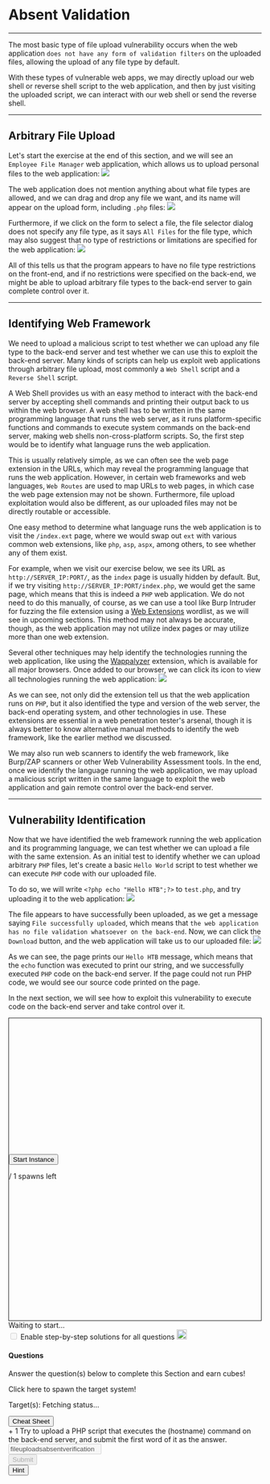 
<h1>Absent Validation</h1>
<hr/>
<p>The most basic type of file upload vulnerability occurs when the web application <code>does not have any form of validation filters</code> on the uploaded files, allowing the upload of any file type by default.</p>
<p>With these types of vulnerable web apps, we may directly upload our web shell or reverse shell script to the web application, and then by just visiting the uploaded script, we can interact with our web shell or send the reverse shell.</p>
<hr/>
<h2>Arbitrary File Upload</h2>
<p>Let's start the exercise at the end of this section, and we will see an <code>Employee File Manager</code> web application, which allows us to upload personal files to the web application:
<img class="website-screenshot" data-url="http://SERVER_IP:PORT/" src="/storage/modules/136/file_uploads_file_manager.jpg"/></p>
<p>The web application does not mention anything about what file types are allowed, and we can drag and drop any file we want, and its name will appear on the upload form, including <code>.php</code> files:
<img class="website-screenshot" data-url="http://SERVER_IP:PORT/" src="/storage/modules/136/file_uploads_file_selected_php_file.jpg"/></p>
<p>Furthermore, if we click on the form to select a file, the file selector dialog does not specify any file type, as it says <code>All Files</code> for the file type, which may also suggest that no type of restrictions or limitations are specified for the web application:
<img class="website-screenshot" data-url="http://SERVER_IP:PORT/" src="/storage/modules/136/file_uploads_file_selection_dialog.jpg"/></p>
<p>All of this tells us that the program appears to have no file type restrictions on the front-end, and if no restrictions were specified on the back-end, we might be able to upload arbitrary file types to the back-end server to gain complete control over it.</p>
<hr/>
<h2>Identifying Web Framework</h2>
<p>We need to upload a malicious script to test whether we can upload any file type to the back-end server and test whether we can use this to exploit the back-end server. Many kinds of scripts can help us exploit web applications through arbitrary file upload, most commonly a <code>Web Shell</code> script and a <code>Reverse Shell</code> script.</p>
<p>A Web Shell provides us with an easy method to interact with the back-end server by accepting shell commands and printing their output back to us within the web browser. A web shell has to be written in the same programming language that runs the web server, as it runs platform-specific functions and commands to execute system commands on the back-end server, making web shells non-cross-platform scripts. So, the first step would be to identify what language runs the web application.</p>
<p>This is usually relatively simple, as we can often see the web page extension in the URLs, which may reveal the programming language that runs the web application. However, in certain web frameworks and web languages, <code>Web Routes</code> are used to map URLs to web pages, in which case the web page extension may not be shown. Furthermore, file upload exploitation would also be different, as our uploaded files may not be directly routable or accessible.</p>
<p>One easy method to determine what language runs the web application is to visit the <code>/index.ext</code> page, where we would swap out <code>ext</code> with various common web extensions, like <code>php</code>, <code>asp</code>, <code>aspx</code>, among others, to see whether any of them exist.</p>
<p>For example, when we visit our exercise below, we see its URL as <code>http://SERVER_IP:PORT/</code>, as the <code>index</code> page is usually hidden by default. But, if we try visiting <code>http://SERVER_IP:PORT/index.php</code>, we would get the same page, which means that this is indeed a <code>PHP</code> web application. We do not need to do this manually, of course, as we can use a tool like Burp Intruder for fuzzing the file extension using a <a href="https://github.com/danielmiessler/SecLists/blob/master/Discovery/Web-Content/web-extensions.txt">Web Extensions</a> wordlist, as we will see in upcoming sections. This method may not always be accurate, though, as the web application may not utilize index pages or may utilize more than one web extension.</p>
<p>Several other techniques may help identify the technologies running the web application, like using the <a href="https://www.wappalyzer.com">Wappalyzer</a> extension, which is available for all major browsers. Once added to our browser, we can click its icon to view all technologies running the web application:
<img class="website-screenshot" data-url="http://SERVER_IP:PORT/" src="/storage/modules/136/file_uploads_wappalyzer.jpg"/></p>
<p>As we can see, not only did the extension tell us that the web application runs on <code>PHP</code>, but it also identified the type and version of the web server, the back-end operating system, and other technologies in use. These extensions are essential in a web penetration tester's arsenal, though it is always better to know alternative manual methods to identify the web framework, like the earlier method we discussed.</p>
<p>We may also run web scanners to identify the web framework, like Burp/ZAP scanners or other Web Vulnerability Assessment tools. In the end, once we identify the language running the web application, we may upload a malicious script written in the same language to exploit the web application and gain remote control over the back-end server.</p>
<hr/>
<h2>Vulnerability Identification</h2>
<p>Now that we have identified the web framework running the web application and its programming language, we can test whether we can upload a file with the same extension. As an initial test to identify whether we can upload arbitrary <code>PHP</code> files, let's create a basic <code>Hello World</code> script to test whether we can execute <code>PHP</code> code with our uploaded file.</p>
<p>To do so, we will write <code>&lt;?php echo "Hello HTB";?&gt;</code> to <code>test.php</code>, and try uploading it to the web application:
<img class="website-screenshot" data-url="http://SERVER_IP:PORT/" src="/storage/modules/136/file_uploads_upload_php.jpg"/></p>
<p>The file appears to have successfully been uploaded, as we get a message saying <code>File successfully uploaded</code>, which means that <code>the web application has no file validation whatsoever on the back-end</code>. Now, we can click the <code>Download</code> button, and the web application will take us to our uploaded file:
<img class="website-screenshot" data-url="http://SERVER_IP:PORT/uploads/test.php" src="/storage/modules/136/file_uploads_hello_htb.jpg"/></p>
<p>As we can see, the page prints our <code>Hello HTB</code> message, which means that the <code>echo</code> function was executed to print our string, and we successfully executed <code>PHP</code> code on the back-end server. If the page could not run PHP code, we would see our source code printed on the page.</p>
<p>In the next section, we will see how to exploit this vulnerability to execute code on the back-end server and take control over it.</p>
<div class="mb-5 pwnbox-select-card"></div>
<div id="screen" style="height: 600px; border: 1px solid;">
<div class="screenPlaceholder">
<div class="instanceLoading" style="display: none;">
<h1 class="text-center" style="margin-top: 270px;"><i class="fa fa-circle-notch fa-spin"></i>
</h1>
<div class="text-center">Instance is starting...</div>
</div>
<div class="instanceTerminating" style="display: none;">
<h1 class="text-center" style="margin-top: 270px;"><i class="fa fa-circle-notch fa-spin"></i>
</h1>
<div class="text-center">Terminating instance...</div>
</div>
<div class="row instanceStart max-width-canvas">
<div class="col-4"></div>
<div class="col-4">
<button class="startInstanceBtn btn btn-success text-light btn-lg btn-block" style="margin-top: 270px;">Start Instance
                            </button>
<p class="text-center mt-2 font-size-13 font-secondary">
<span class="text-success spawnsLeft">
<i class="fal fa-infinity"></i>
</span> / 1 spawns left
                            </p>
</div>
<div class="col-4"></div>
</div>
</div>
</div>
<div class="row align-center justify-center my-4">
<div class="col-5 justify-start">
<button class="instance-button fullScreenBtn btn btn-light btn-sm float-left" style="display:none;" target="_blank"><i class="fad fa-expand text-success mr-1"></i>  Full Screen
                    </button>
<button class="instance-button terminateInstanceBtn btn btn-light btn-sm ml-2" style="display:none;"><i class="fad fa-times text-danger"></i>  Terminate
                    </button>
<button class="instance-button resetInstanceBtn btn btn-light btn-sm ml-1" style="display:none;"><i class="fad fa-sync text-warning mr-2"></i>  Reset
                    </button>
<div class="btn-group" role="group">
<button class="instance-button extendInstanceBtn btn btn-light btn-sm ml-1" style="display:none;cursor: default;">Life Left:
                            <span class="lifeLeft"></span>m
                        </button>
<button class="extendInstanceBtn extendInstanceBtnClicker btn btn-light btn-sm" data-title="Extend Life" data-toggle="tooltip" style="display:none;"><i class="fa fa-plus text-success"></i></button>
</div>
</div>
<div class="col-7 justify-end pt-2 pr-2 font-size-small text-right" id="statusText">Waiting to
                    start...
                </div>
</div>
<div class="d-inline-block mb-2 solutionSettings solutionSettingsOffsets" id="solutionsModuleSetting">
<div class="border border-secondary p-2 rounded">
<div class="custom-control custom-switch d-flex">
<input class="custom-control-input" disabled="" id="showSolutionsModuleSetting" type="checkbox"/>
<label class="custom-control-label font-size-14 font-weight-normal text-white" for="showSolutionsModuleSetting">
                                Enable step-by-step solutions for all questions
                            </label>
<span aria-hidden="true" class="cursor-pointer font-size-14 ml-1 mr-1 text-white" data-content="Access to this feature is exclusive to annual subscribers. To acquire an annual subscription, kindly proceed by clicking &lt;a href='/billing'&gt;here&lt;/a&gt;." data-html="true" data-placement="top" data-toggle="popover" data-trigger="click" title="Activate Solutions">
<i class="fa fa-info-circle font-size-12"></i>
</span>
<img alt="sparkles-icon-decoration" class="ml-2 w-auto sparkles-icon" height="20" src="/images/sparkles-solid.svg">
</img></div>
</div>
</div>
<div class="card" id="questionsDiv">
<div class="card-body">
<div class="row">
<div class="col-9">
<h4 class="card-title mt-0 font-size-medium">Questions</h4>
<p class="card-title-desc font-size-large font-size-15">Answer the question(s) below
                                to complete this Section and earn cubes!</p>
<span class="spawnTargetBtn spawn-target-text-clone d-none">Click here to spawn the target
                                system!</span>
<p class="card-title-desc font-size-large font-size-15 mb-0">
    Target(s): <span class="text-success">
<span class="target" style="cursor:pointer;">
<i class="fad fa-circle-notch fa-spin"></i>
<span class="spawnTargetBtn">Fetching status...</span>
</span>
</span>
<button class="resetTargetBtn btn btn-light btn-sm" data-title="Reset Target(s)" data-toggle="tooltip" style="cursor: pointer; display: none;">
<i class="fad fa-sync text-warning"></i>
</button>
<br/>
<div class="d-flex align-items-center targetLifeContainer">
<span class="targetLifeTimeContainer" style="display: none;">
            Life Left: <span class="targetLifeTime font-size-15">0</span> minute(s)
                    </span>
</div>
</p>
</div>
<div class="col-3 text-right float-right">
<button class="btn btn-light bg-color-blue-nav mt-2 w-100 d-flex align-items-center" data-target="#cheatSheetModal" data-toggle="modal">
<div><i class="fad fa-file-alt mr-2"></i></div>
<div class="text-center w-100 ml-1">Cheat Sheet</div>
</button>
</div>
</div>
<div>
<div>
<label class="module-question" for="858"><span class="badge badge-soft-dark font-size-14 mr-2">+ 1 <i class="fad fa-cube text-success"></i></span> Try to upload a PHP script that executes the (hostname) command on the back-end server, and submit the first word of it as the answer.
                            </label>
<div class="row">
<div class="col-lg-12 mb-4">
<input class="form-control text-success" disabled="true" type="text" value="fileuploadsabsentverification"/>
</div>
<div class="d-flex justify-content-end w-100 mr-3">
<div class="mb-4 mr-1 d-flex align-items-center">
<button class="btn btn-primary btn-block btnAnswer" data-question-id="858" disabled="true" id="btnAnswer858">
<div class="submit-button-text">
<i class="fad fa-flag-checkered mr-2"></i> Submit
                                            </div>
<div class="submit-button-loader mx-4 d-none">
<i class="fa fa-circle-notch fa-spin"></i>
</div>
</button>
</div>
<div class="mb-4 mr-1">
<button class="btn btn-outline-warning btn-block" data-target="#hint858" data-toggle="modal" id="hintBtn858"><i class="fad fa-life-ring mr-2"></i> Hint
                                        </button>
</div>
</div>
</div>
<div class="">
</div>
</div>
</div>
</div>
</div>
